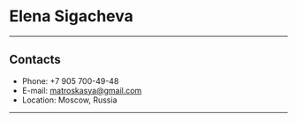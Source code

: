 # Elena Sigacheva
*****

## Contacts
+ Phone: +7 905 700-49-48
+ E-mail: matroskasya@gmail.com
+ Location: Moscow, Russia
*****


